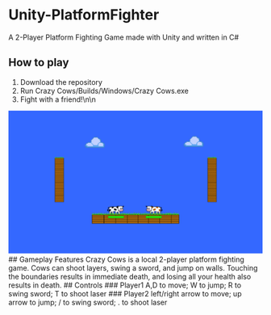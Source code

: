 # Unity-PlatformFighter
A 2-Player Platform Fighting Game made with Unity and written in C#
## How to play
1. Download the repository
2. Run Crazy Cows/Builds/Windows/Crazy Cows.exe
3. Fight with a friend!\n\n
<img src="image.png" width="600px" height="auto">
## Gameplay Features
Crazy Cows is a local 2-player platform fighting game. Cows can shoot layers, swing a sword, and jump on walls. Touching the boundaries results in immediate death, and losing all your health also results in death. 
## Controls
### Player1
A,D to move; W to jump; R to swing sword; T to shoot laser
### Player2
left/right arrow to move; up arrow to jump; / to swing sword; . to shoot laser
